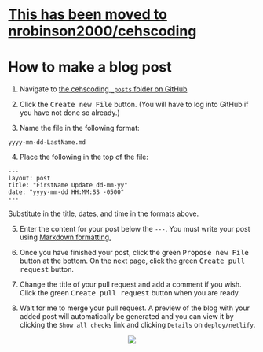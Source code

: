 # [This has been moved to nrobinson2000/cehscoding](https://github.com/nrobinson2000/cehscoding)

# How to make a blog post

1. Navigate to [the cehscoding `_posts` folder on GitHub](https://github.com/nrobinson2000/cehscoding/tree/master/_posts)

2. Click the <kbd>Create new File</kbd> button.  (You will have to log into GitHub if you have not done so already.)

3. Name the file in the following format:

```
yyyy-mm-dd-LastName.md
```

4. Place the following in the top of the file:

```
---
layout: post
title: "FirstName Update dd-mm-yy"
date: "yyyy-mm-dd HH:MM:SS -0500"
---
```

Substitute in the title, dates, and time in the formats above.

5. Enter the content for your post below the `---`. You must write your post using [Markdown formatting.](https://daringfireball.net/projects/markdown/basics)

6. Once you have finished your post, click the green <kbd>Propose new File</kbd> button at the bottom.  On the next page, click the green <kbd>Create pull request</kbd> button.

7. Change the title of your pull request and add a comment if you wish.  Click the green <kbd>Create pull request</kbd> button when you are ready.

8. Wait for me to merge your pull request.  A preview of the blog with your added post will automatically be generated and you can view it by clicking the `Show all checks` link and clicking `Details` on `deploy/netlify`.

<center><img src="https://github.com/nrobinson2000/cehscoding/raw/master/images/pullRequest.png"></center>
